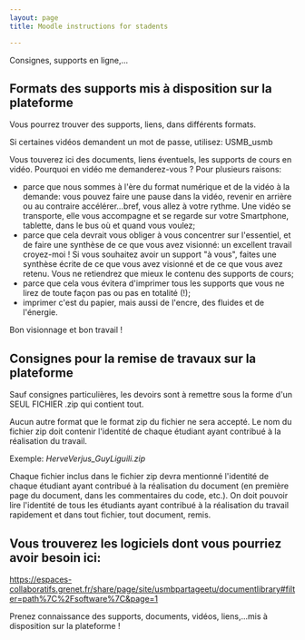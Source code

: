 ```yaml
---
layout: page
title: Moodle instructions for stadents

---
```


Consignes, supports en ligne,...

## Formats des supports mis à disposition sur la plateforme

Vous pourrez trouver des supports, liens, dans différents formats.

Si certaines vidéos demandent un mot de passe, utilisez: USMB_usmb

Vous touverez ici des documents, liens éventuels, les supports de cours en vidéo. Pourquoi en vidéo me demanderez-vous ? Pour plusieurs raisons:

*   parce que nous sommes à l'ère du format numérique et de la vidéo à la demande: vous pouvez faire une pause dans la vidéo, revenir en arrière ou au contraire accélérer...bref, vous allez à votre rythme. Une vidéo se transporte, elle vous accompagne et se regarde sur votre Smartphone, tablette, dans le bus où et quand vous voulez;
*   parce que cela devrait vous obliger à vous concentrer sur l'essentiel, et de faire une synthèse de ce que vous avez visionné: un excellent travail croyez-moi ! Si vous souhaitez avoir un support "à vous", faites une synthèse écrite de ce que vous avez visionné et de ce que vous avez retenu. Vous ne retiendrez que mieux le contenu des supports de cours;
*   parce que cela vous évitera d'imprimer tous les supports que vous ne lirez de toute façon pas ou pas en totalité (!);
*   imprimer c'est du papier, mais aussi de l'encre, des fluides et de l'énergie.

Bon visionnage et bon travail !


## Consignes pour la remise de travaux sur la plateforme

Sauf consignes particulières, les devoirs sont à remettre sous la forme d'un SEUL FICHIER .zip qui contient tout.

Aucun autre format que le format zip du fichier ne sera accepté. Le nom du fichier zip doit contenir l'identité de chaque étudiant ayant contribué à la réalisation du travail.

Exemple: *HerveVerjus_GuyLiguili.zip*

Chaque fichier inclus dans le fichier zip devra mentionné l'identité de chaque étudiant ayant contribué à la réalisation du document (en première page du document, dans les commentaires du code, etc.). On doit pouvoir lire l'identité de tous les étudiants ayant contribué à la réalisation du travail rapidement et dans tout fichier, tout document, remis.


## Vous trouverez les logiciels dont vous pourriez avoir besoin ici:

<https://espaces-collaboratifs.grenet.fr/share/page/site/usmbpartageetu/documentlibrary#filter=path%7C%2Fsoftware%7C&page=1>


 Prenez connaissance des supports, documents, vidéos, liens,...mis à disposition sur la plateforme !



